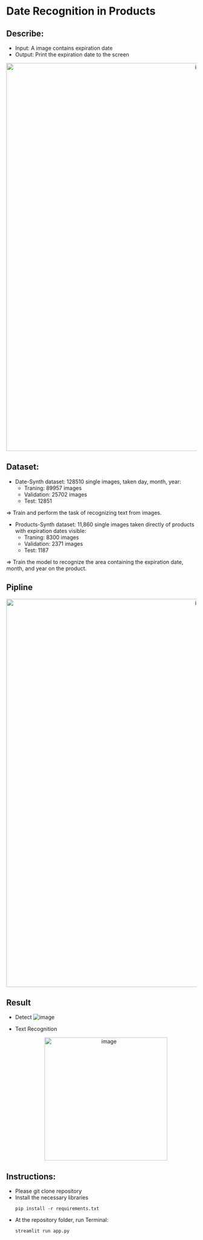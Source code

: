 #  Date Recognition in Products


## Describe:
  - Input: A image contains expiration date 
  - Output: Print the expiration date to the screen
<p align="center">
  <img  width="1024" alt="image" src="https://github.com/HieuNTg/Date-Recognition/assets/96096473/23da4d31-45d7-4824-96bd-3b2aa25b090f">
</p>


## Dataset:
- Date-Synth dataset: 128510 single images, taken day, month, year: 
    - Traning: 89957 images
    - Validation: 25702 images
    - Test: 12851
  
=> Train and perform the task of recognizing text from images.

- Products-Synth dataset: 11,860 single images taken directly of products with expiration dates visible:
    - Traning: 8300 images
    - Validation: 2371 images
    - Test: 1187

=> Train the model to recognize the area containing the expiration date, month, and year on the product.

## Pipline
   <p align="center">
     <img width="1024" alt="image" src="https://github.com/HieuNTg/Date-Recognition/assets/96096473/b5c758ed-fcb5-4e10-a2c8-a71720b8865a">
    </p>


## Result
- Detect
      ![image](https://github.com/HieuNTg/Date-Recognition/assets/96096473/e3e831fa-b112-439f-8f3f-7ad5f7aa7345)

- Text Recognition
    <p align="center">
     <img align="center" width="325" alt="image" src="https://github.com/HieuNTg/Date-Recognition/assets/96096473/0c8f2223-ef85-43cc-a957-2865861b330a">
    </p>
        

## Instructions:
- Please git clone repository
- Install the necessary libraries
  ```shell
  pip install -r requirements.txt
  
- At the repository folder, run Terminal:
   ```shell
  streamlit run app.py
  
